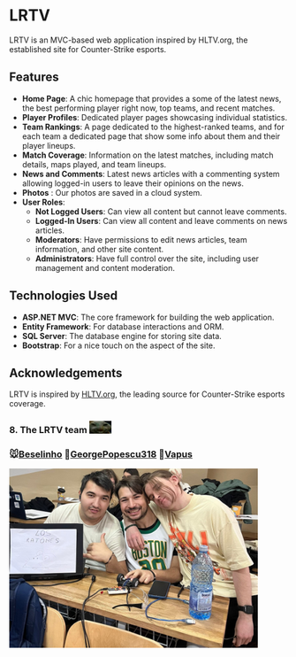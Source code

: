 # LRTV

LRTV is an MVC-based web application inspired by HLTV.org, the established site for Counter-Strike esports.

## Features

- **Home Page**: A chic homepage that provides a some of the latest news, the best performing player right now, top teams, and recent matches.
- **Player Profiles**: Dedicated player pages showcasing individual statistics.
- **Team Rankings**: A page dedicated to the highest-ranked teams, and for each team a dedicated page that show some info about them and their player lineups.
- **Match Coverage**: Information on the latest matches, including match details, maps played, and team lineups.
- **News and Comments**: Latest news articles with a commenting system allowing logged-in users to leave their opinions on the news.
- **Photos** : Our photos are saved in a cloud system.
- **User Roles**:
  - **Not Logged Users**: Can view all content but cannot leave comments.
  - **Logged-In Users**: Can view all content and leave comments on news articles.
  - **Moderators**: Have permissions to edit news articles, team information, and other site content.
  - **Administrators**: Have full control over the site, including user management and content moderation.

## Technologies Used

- **ASP.NET MVC**: The core framework for building the web application.
- **Entity Framework**: For database interactions and ORM.
- **SQL Server**: The database engine for storing site data.
- **Bootstrap**: For a nice touch on the aspect of the site.



## Acknowledgements

LRTV is inspired by [HLTV.org](https://www.hltv.org/), the leading source for Counter-Strike esports coverage.

### 8. The LRTV team <img src="LOSRLineFollower.jpeg" width="40" title="Design" >

### 🐭[Beselinho](https://github.com/Beselinho) 🎯[GeorgePopescu318](https://github.com/GeorgePopescu318) 👺[Vapus](https://github.com/Vapuss)

<img src="TeamLineFollower.jpeg" width="450" title="Team" > <br>
